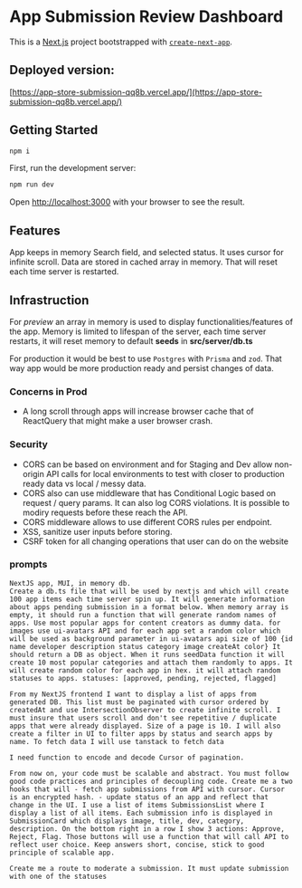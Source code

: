 # App Submission Review Dashboard

This is a [Next.js](https://nextjs.org) project bootstrapped with [`create-next-app`](https://nextjs.org/docs/app/api-reference/cli/create-next-app).

## Deployed version:
[https://app-store-submission-qq8b.vercel.app/](https://app-store-submission-qq8b.vercel.app/)

## Getting Started

```bash
npm i
```

First, run the development server:

```bash
npm run dev
```

Open [http://localhost:3000](http://localhost:3000) with your browser to see the result.

## Features
App keeps in memory Search field, and selected status. It uses cursor for infinite scroll. Data are stored in cached array in memory. That will reset each time server is restarted.

## Infrastruction
For _preview_ an array in memory is used to display functionalities/features of the app. Memory is limited to lifespan of the server, each time server restarts, it will reset memory to default __seeds__ in __src/server/db.ts__

For production it would be best to use `Postgres` with `Prisma` and `zod`. That way app would be more production ready and persist changes of data.

### Concerns in Prod
- A long scroll through apps will increase browser cache that of ReactQuery that might make a user browser crash.

### Security
- CORS can be based on environment and for Staging and Dev allow non-origin API calls for local environments to test with closer to production ready data vs local / messy data.
- CORS also can use middleware that has Conditional Logic based on request / query params. It can also log CORS violations. It is possible to modiry requests before these reach the API.
- CORS middleware allows to use different CORS rules per endpoint.
- XSS, sanitize user inputs before storing.
- CSRF token for all changing operations that user can do on the website


### prompts

```
NextJS app, MUI, in memory db. 
Create a db.ts file that will be used by nextjs and which will create 100 app items each time server spin up. It will generate information about apps pending submission in a format below. When memory array is empty, it should run a function that will generate random names of apps. Use most popular apps for content creators as dummy data. for images use ui-avatars API and for each app set a random color which will be used as background parameter in ui-avatars api size of 100 {id name developer description status category image createAt color} It should return a DB as object. When it runs seedData function it will create 10 most popular categories and attach them randomly to apps. It will create random color for each app in hex. it will attach random statuses to apps. statuses: [approved, pending, rejected, flagged]
```

```
From my NextJS frontend I want to display a list of apps from generated DB. This list must be paginated with cursor ordered by createdAt and use IntersectionObserver to create infinite scroll. I must insure that users scroll and don't see repetitive / duplicate apps that were already displayed. Size of a page is 10. I will also create a filter in UI to filter apps by status and search apps by name. To fetch data I will use tanstack to fetch data
```

```
I need function to encode and decode Cursor of pagination.
```

```
From now on, your code must be scalable and abstract. You must follow good code practices and principles of decoupling code. Create me a two hooks that will - fetch app submissions from API with cursor. Cursor is an encrypted hash. - update status of an app and reflect that change in the UI. I use a list of items SubmissionsList where I display a list of all items. Each submission info is displayed in SubmissionCard which displays image, title, dev, category, description. On the bottom right in a row I show 3 actions: Approve, Reject, Flag. Those buttons will use a function that will call API to reflect user choice. Keep answers short, concise, stick to good principle of scalable app.
```

```
Create me a route to moderate a submission. It must update submission with one of the statuses
```